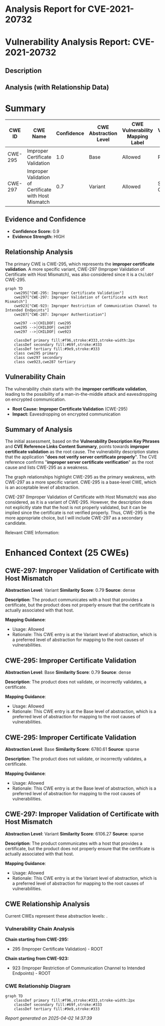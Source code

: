 # Analysis Report for CVE-2021-20732

# Vulnerability Analysis Report: CVE-2021-20732

## Description



## Analysis (with Relationship Data)

# Summary
| CWE ID | CWE Name | Confidence | CWE Abstraction Level | CWE Vulnerability Mapping Label | CWE-Vulnerability Mapping Notes |
|---|---|---|---|---|---|
| CWE-295 | Improper Certificate Validation | 1.0 | Base | Allowed | Primary CWE |
| CWE-297 | Improper Validation of Certificate with Host Mismatch | 0.7 | Variant | Allowed | Secondary Candidate |

## Evidence and Confidence

*   **Confidence Score:** 0.9
*   **Evidence Strength:** HIGH

## Relationship Analysis
The primary CWE is CWE-295, which represents the **improper certificate validation**. A more specific variant, CWE-297 (Improper Validation of Certificate with Host Mismatch), was also considered since it is a `ChildOf` CWE-295.

```mermaid
graph TD
    cwe295["CWE-295: Improper Certificate Validation"]
    cwe297["CWE-297: Improper Validation of Certificate with Host Mismatch"]
    cwe923["CWE-923: Improper Restriction of Communication Channel to Intended Endpoints"]
    cwe287["CWE-287: Improper Authentication"]
    
    cwe297 -->|CHILDOF| cwe295
    cwe295 -->|CHILDOF| cwe287
    cwe297 -->|CHILDOF| cwe923

    classDef primary fill:#f96,stroke:#333,stroke-width:2px
    classDef secondary fill:#69f,stroke:#333
    classDef tertiary fill:#9e9,stroke:#333
    class cwe295 primary
    class cwe297 secondary
    class cwe923,cwe287 tertiary
```

## Vulnerability Chain
The vulnerability chain starts with the **improper certificate validation**, leading to the possibility of a man-in-the-middle attack and eavesdropping on encrypted communication.
  - **Root Cause:** **Improper Certificate Validation** (CWE-295)
  - **Impact:** Eavesdropping on encrypted communication

## Summary of Analysis
The initial assessment, based on the **Vulnerability Description Key Phrases** and **CVE Reference Links Content Summary**, points towards **improper certificate validation** as the root cause. The vulnerability description states that the application "**does not verify server certificate properly**". The CVE reference confirms "**improper server certificate verification**" as the root cause and lists CWE-295 as a weakness.

The graph relationships highlight CWE-295 as the primary weakness, with CWE-297 as a more specific variant. CWE-295 is a base-level CWE, which is an acceptable level of abstraction.

CWE-297 (Improper Validation of Certificate with Host Mismatch) was also considered, as it is a variant of CWE-295. However, the description does not explicitly state that the host is not properly validated, but it can be implied since the certificate is not verified properly. Thus, CWE-295 is the more appropriate choice, but I will include CWE-297 as a secondary candidate.

Relevant CWE Information:

# Enhanced Context (25 CWEs)

## CWE-297: Improper Validation of Certificate with Host Mismatch
**Abstraction Level**: Variant
**Similarity Score**: 0.79
**Source**: dense

**Description**:
The product communicates with a host that provides a certificate, but the product does not properly ensure that the certificate is actually associated with that host.

**Mapping Guidance**:
- Usage: Allowed
- Rationale: This CWE entry is at the Variant level of abstraction, which is a preferred level of abstraction for mapping to the root causes of vulnerabilities.

## CWE-295: Improper Certificate Validation
**Abstraction Level**: Base
**Similarity Score**: 0.79
**Source**: dense

**Description**:
The product does not validate, or incorrectly validates, a certificate.

**Mapping Guidance**:
- Usage: Allowed
- Rationale: This CWE entry is at the Base level of abstraction, which is a preferred level of abstraction for mapping to the root causes of vulnerabilities.

## CWE-295: Improper Certificate Validation
**Abstraction Level**: Base
**Similarity Score**: 6780.61
**Source**: sparse

**Description**:
The product does not validate, or incorrectly validates, a certificate.

**Mapping Guidance**:
- Usage: Allowed
- Rationale: This CWE entry is at the Base level of abstraction, which is a preferred level of abstraction for mapping to the root causes of vulnerabilities.

## CWE-297: Improper Validation of Certificate with Host Mismatch
**Abstraction Level**: Variant
**Similarity Score**: 6106.27
**Source**: sparse

**Description**:
The product communicates with a host that provides a certificate, but the product does not properly ensure that the certificate is actually associated with that host.

**Mapping Guidance**:
- Usage: Allowed
- Rationale: This CWE entry is at the Variant level of abstraction, which is a preferred level of abstraction for mapping to the root causes of vulnerabilities.


## CWE Relationship Analysis

Current CWEs represent these abstraction levels: .


### Vulnerability Chain Analysis

**Chain starting from CWE-295:**
- 295 (Improper Certificate Validation) - ROOT


**Chain starting from CWE-923:**
- 923 (Improper Restriction of Communication Channel to Intended Endpoints) - ROOT



### CWE Relationship Diagram

```mermaid
graph TD
    classDef primary fill:#f96,stroke:#333,stroke-width:2px
    classDef secondary fill:#69f,stroke:#333
    classDef tertiary fill:#9e9,stroke:#333
```



*Report generated on 2025-04-02 14:37:39*
